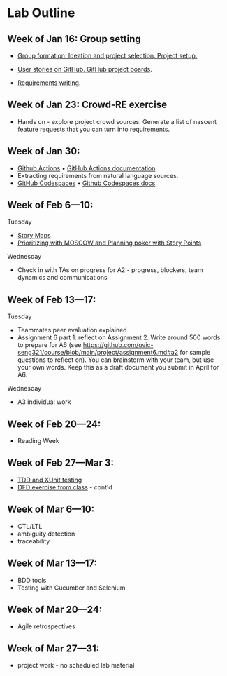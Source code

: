 # Lab Outline

## Week of Jan 16: Group setting
- [Group formation. Ideation and project selection. Project setup.](labs/project-overview.md)
 
- [User stories on GitHub. GitHub project boards](labs/github-reqs.md).
- [Requirements writing](labs/writing-req.md). 

## Week of Jan 23: Crowd-RE exercise
- Hands on - explore project crowd sources. Generate a list of nascent feature requests that you can turn into requirements. 

## Week of Jan 30: 
- [Github Actions](labs/GH-actions-intro.pptx) • [GitHub Actions documentation](https://docs.github.com/en/actions/quickstart)
- Extracting requirements from natural language sources. 
- [GitHub Codespaces](labs/Codespaces.pptx) • [Github Codespaces docs](https://docs.github.com/en/codespaces/getting-started/quickstart)
  
## Week of Feb 6—10: 
Tuesday
- [Story Maps](labs/creating-story-maps.md)
- [Prioritizing with MOSCOW and Planning poker with Story Points](labs/moscow.md)

Wednesday
- Check in with TAs on progress for A2 - progress, blockers, team dynamics and communications

## Week of Feb 13—17: 
Tuesday
- Teammates peer evaluation explained
- Assignment 6 part 1: reflect on Assignment 2. Write around 500 words to prepare for A6 (see https://github.com/uvic-seng321/course/blob/main/project/assignment6.md#a2 for sample questions to reflect on). You can brainstorm with your team, but use your own words. Keep this as a draft document you submit in April for A6. 

Wednesday
- A3 individual work

## Week of Feb 20—24: 
- Reading Week

## Week of Feb 27—Mar 3: 
- [TDD and XUnit testing](labs/TDD%20overview.pdf)
- [DFD exercise from class](labs/data-model-notes.md) - cont'd

## Week of Mar 6—10: 
- CTL/LTL
- ambiguity detection
- traceability 


## Week of Mar 13—17: 
- BDD tools
- Testing with Cucumber and Selenium


## Week of Mar 20—24: 
- Agile retrospectives


## Week of Mar 27—31: 
- project work - no scheduled lab material